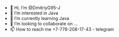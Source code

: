 - 👋 Hi, I’m @DmitriyG95-J
- 👀 I’m interested in Java
- 🌱 I’m currently learning Java
- 💞️ I’m looking to collaborate on ...
- 📫 How to reach me +7-778-208-17-43 - telegram

<!---
DmitriyG95-J/DmitriyG95-J is a ✨ special ✨ repository because its `README.md` (this file) appears on your GitHub profile.
You can click the Preview link to take a look at your changes.
--->
